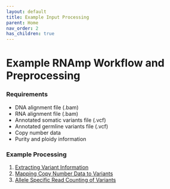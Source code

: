 ```yaml
---
layout: default
title: Example Input Processing
parent: Home
nav_order: 2
has_children: true
---
```

# Example RNAmp Workflow and Preprocessing

### Requirements

- DNA alignment file (.bam)
- RNA alignment file (.bam)
- Annotated somatic variants file (.vcf)
- Annotated germline variants file (.vcf)
- Copy number data
- Purity and ploidy information

### Example Processing

1. [Extracting Variant Information](docs\processing\extractvariant.md)
2. [Mapping Copy Number Data to Variants](docs\processing\mapcn.md)
3. [Allele Specific Read Counting of Variants](docs\processing\asecount.md)
